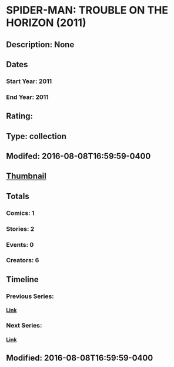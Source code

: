 # SPIDER-MAN: TROUBLE ON THE HORIZON (2011)
## Description: None
## Dates
### Start Year: 2011
### End Year: 2011
## Rating: 
## Type: collection
## Modifed: 2016-08-08T16:59:59-0400
## [Thumbnail](http://i.annihil.us/u/prod/marvel/i/mg/b/40/image_not_available.jpg)
## Totals
### Comics: 1
### Stories: 2
### Events: 0
### Creators: 6
## Timeline
### Previous Series: 
#### [Link]()
### Next Series: 
#### [Link]()
## Modified: 2016-08-08T16:59:59-0400
